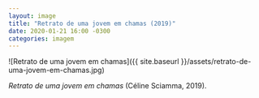 ```yaml
---
layout: image
title: "Retrato de uma jovem em chamas (2019)"
date: 2020-01-21 16:00 -0300
categories: imagem
---
```

![Retrato de uma jovem em chamas]({{ site.baseurl }}/assets/retrato-de-uma-jovem-em-chamas.jpg)

_Retrato de uma jovem em chamas_ (Céline Sciamma, 2019).
